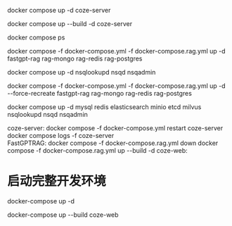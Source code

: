 docker compose up -d coze-server

docker compose up --build -d coze-server

docker compose ps

docker compose -f docker-compose.yml -f docker-compose.rag.yml up -d fastgpt-rag rag-mongo rag-redis rag-postgres

docker compose up -d nsqlookupd nsqd nsqadmin

docker compose -f docker-compose.yml -f docker-compose.rag.yml up -d --force-recreate fastgpt-rag rag-mongo rag-redis rag-postgres



docker compose up -d mysql redis elasticsearch minio etcd milvus nsqlookupd nsqd nsqadmin


coze-server:
    docker compose -f docker-compose.yml restart coze-server
    docker compose logs -f coze-server  
FastGPTRAG:
    docker compose -f docker-compose.rag.yml down
    docker compose -f docker-compose.rag.yml up --build -d
coze-web:

# 启动完整开发环境
docker-compose up -d

docker-compose up --build coze-web
